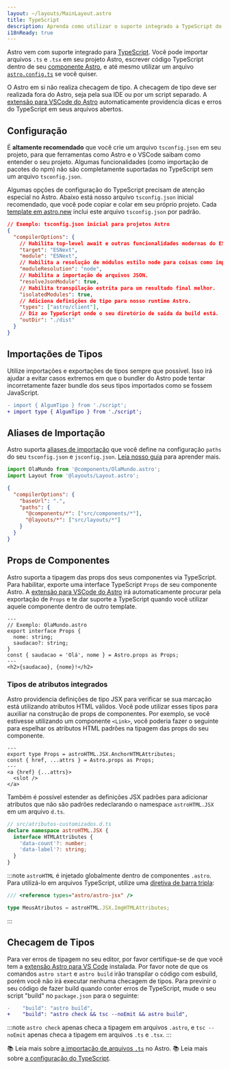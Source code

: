 ```yaml
---
layout: ~/layouts/MainLayout.astro
title: TypeScript
description: Aprenda como utilizar o suporte integrado a TypeScript do Astro.
i18nReady: true
---
```


Astro vem com suporte integrado para [TypeScript](https://www.typescriptlang.org/). Você pode importar arquivos `.ts` e `.tsx` em seu projeto Astro, escrever código TypeScript dentro de seu [componente Astro](/pt-br/core-concepts/astro-components/#o-script-do-componente), e até mesmo utilizar um arquivo [`astro.config.ts`](/pt-br/guides/configuring-astro/#o-arquivo-de-configuração-astro) se você quiser.

O Astro em si não realiza checagem de tipo. A checagem de tipo deve ser realizada fora do Astro, seja pela sua IDE ou por um script separado. A [extensão para VSCode do Astro](/pt-br/editor-setup/) automaticamente providencia dicas e erros do TypeScript em seus arquivos abertos.


## Configuração

É **altamente recomendado** que você crie um arquivo `tsconfig.json` em seu projeto, para que ferramentas como Astro e o VSCode saibam como entender o seu projeto. Algumas funcionalidades (como importação de pacotes do npm) não são completamente suportadas no TypeScript sem um arquivo `tsconfig.json`. 

Algumas opções de configuração do TypeScript precisam de atenção especial no Astro. Abaixo está nosso arquivo `tsconfig.json` inicial recomendado, que você pode copiar e colar em seu próprio projeto. Cada [template em astro.new](https://astro.new/) inclui este arquivo `tsconfig.json` por padrão.

```json
// Exemplo: tsconfig.json inicial para projetos Astro
{
  "compilerOptions": {
    // Habilita top-level await e outras funcionalidades modernas do ESM.
    "target": "ESNext",
    "module": "ESNext",
    // Habilita a resolução de módulos estilo node para coisas como importações de pacotes do npm.
    "moduleResolution": "node",
    // Habilita a importação de arquivos JSON.
    "resolveJsonModule": true,
    // Habilita transpilação estrita para um resultado final melhor.
    "isolatedModules": true,
    // Adiciona definições de tipo para nosso runtime Astro.
    "types": ["astro/client"],
    // Diz ao TypeScript onde o seu diretório de saída da build está.
    "outDir": "./dist"
  }
}
```

## Importações de Tipos

Utilize importações e exportações de tipos sempre que possível. Isso irá ajudar a evitar casos extremos em que o bundler do Astro pode tentar incorretamente fazer bundle dos seus tipos importados como se fossem JavaScript.

```diff
- import { AlgumTipo } from './script';
+ import type { AlgumTipo } from './script';
```

## Aliases de Importação

Astro suporta [aliases de importação](/pt-br/guides/aliases/) que você define na configuração `paths` do seu `tsconfig.json` e `jsconfig.json`. [Leia nosso guia](/pt-br/guides/aliases/) para aprender mais.

```ts
import OlaMundo from '@components/OlaMundo.astro';
import Layout from '@layouts/Layout.astro';
```

```json
{
  "compilerOptions": {
    "baseUrl": ".",
    "paths": {
      "@components/*": ["src/components/*"],
      "@layouts/*": ["src/layouts/*"]
    }
  }
}
```

## Props de Componentes

Astro suporta a tipagem das props dos seus componentes via TypeScript. Para habilitar, exporte uma interface TypeScript `Props` de seu componente Astro. A [extensão para VSCode do Astro](/pt-br/editor-setup/) irá automaticamente procurar pela exportação de `Props` e te dar suporte a TypeScript quando você utilizar aquele componente dentro de outro template. 

```astro
---
// Exemplo: OlaMundo.astro
export interface Props {
  nome: string;
  saudacao?: string;
}
const { saudacao = 'Olá', nome } = Astro.props as Props;
---
<h2>{saudacao}, {nome}!</h2>
```

### Tipos de atributos integrados

Astro providencia definições de tipo JSX para verificar se sua marcação está utilizando atributos HTML válidos. Você pode utilizar esses tipos para auxiliar na construção de props de componentes. Por exemplo, se você estivesse utilizando um componente `<Link>`, você poderia fazer o seguinte para espelhar os atributos HTML padrões na tipagem das props do seu componente.

```astro
---
export type Props = astroHTML.JSX.AnchorHTMLAttributes;
const { href, ...attrs } = Astro.props as Props;
---
<a {href} {...attrs}>
  <slot />
</a>
```

Também é possível estender as definições JSX padrões para adicionar atributos que não são padrões redeclarando o namespace `astroHTML.JSX` em um arquivo `d.ts`.

```ts
// src/atributos-customizados.d.ts
declare namespace astroHTML.JSX {
  interface HTMLAttributes {
    'data-count'?: number;
    'data-label'?: string;
  }
}
```

:::note
`astroHTML` é injetado globalmente dentro de componentes `.astro`. Para utilizá-lo em arquivos TypeScript, utilize uma [diretiva de barra tripla](https://www.typescriptlang.org/pt/docs/handbook/triple-slash-directives.html):

```ts
/// <reference types="astro/astro-jsx" />

type MeusAtributos = astroHTML.JSX.ImgHTMLAttributes;
```
:::

## Checagem de Tipos

Para ver erros de tipagem no seu editor, por favor certifique-se de que você tem a [extensão Astro para VS Code](/pt-br/editor-setup/) instalada. Por favor note de que os comandos `astro start` e `astro build` irão transpilar o código com esbuild, porém você não irá executar nenhuma checagem de tipos. Para previnir o seu código de fazer build quando conter erros de TypeScript, mude o seu script "build" no `package.json` para o seguinte:

```diff
-    "build": "astro build",
+    "build": "astro check && tsc --noEmit && astro build",
```

:::note
`astro check` apenas checa a tipagem em arquivos `.astro`, e `tsc --noEmit` apenas checa a tipagem em arquivos `.ts` e `.tsx`.
:::

📚 Leia mais sobre [a importação de arquivos `.ts`](/pt-br/guides/imports/#typescript) no Astro.
📚 Leia mais sobre [a configuração do TypeScript](https://www.typescriptlang.org/tsconfig/).
